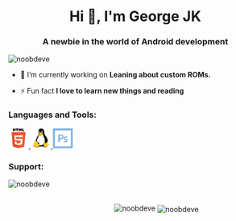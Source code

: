 
<h1 align="center">Hi 👋, I'm George JK</h1>
<h3 align="center">A newbie in the world of Android development</h3>

<p align="left"> <img src="https://komarev.com/ghpvc/?username=noobdeve&label=Profile%20views&color=0e75b6&style=flat" alt="noobdeve" /> </p>

- 🔭 I’m currently working on **Leaning about custom ROMs.**

- ⚡ Fun fact **I love to learn new things and reading**


<h3 align="left">Languages and Tools:</h3>
<p align="left"> <a href="https://www.w3.org/html/" target="_blank"> <img src="https://raw.githubusercontent.com/devicons/devicon/master/icons/html5/html5-original-wordmark.svg" alt="html5" width="40" height="40"/> </a> <a href="https://www.linux.org/" target="_blank"> <img src="https://raw.githubusercontent.com/devicons/devicon/master/icons/linux/linux-original.svg" alt="linux" width="40" height="40"/> </a> <a href="https://www.photoshop.com/en" target="_blank"> <img src="https://raw.githubusercontent.com/devicons/devicon/master/icons/photoshop/photoshop-line.svg" alt="photoshop" width="40" height="40"/> </a> </p>

<h3 align="left">Support:</h3>
<p><a href="https://www.buymeacoffee.com/noobdeve"> <img align="left" src="https://cdn.buymeacoffee.com/buttons/v2/default-yellow.png" height="50" width="210" alt="noobdeve" /></a></p><br><br>

<p><img align="left" src="https://github-readme-stats.vercel.app/api/top-langs?username=noobdeve&show_icons=true&locale=en&layout=compact" alt="noobdeve" /></p>

<p>&nbsp;<img align="center" src="https://github-readme-stats.vercel.app/api?username=noobdeve&show_icons=true&locale=en" alt="noobdeve" /></p>

